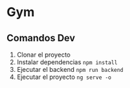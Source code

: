 # Gym




## Comandos Dev

1. Clonar el proyecto
2. Instalar dependencias ```npm install```
3. Ejecutar el backend ```npm run backend```
4. Ejecutar el proyecto ```ng serve -o```


